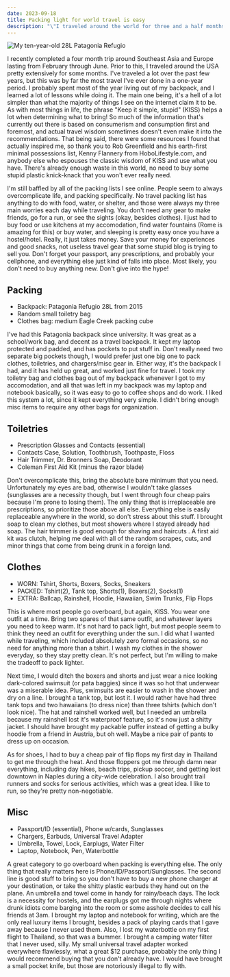 ```yaml
---
date: 2023-09-18
title: Packing light for world travel is easy
description: "\"I traveled around the world for three and a half months and only brought one small backpack, and it wasn't difficult.\""
---
```


![My ten-year-old 28L Patagonia Refugio](/light-backpack.jpg)

I recently completed a four month trip around Southeast Asia and Europe lasting from February through June. Prior to this, I traveled around the USA pretty extensively for some months. I've traveled a lot over the past few years, but this was by far the most travel I've ever done in a one-year period. I probably spent most of the year living out of my backpack, and I learned a lot of lessons while doing it. The main one being, it's a hell of a lot simpler than what the majority of things I see on the internet claim it to be. As with most things in life, the phrase "Keep it simple, stupid" (KISS) helps a lot when determining what to bring! So much of the information that's currently out there is based on consumerism and consumption first and foremost, and actual travel wisdom sometimes doesn't even make it into the recommendations. That being said, there were some resources I found that actually inspired me, so thank you to Rob Greenfield and his earth-first minimal possessions list, Kenny Flannery from HoboLifestyle.com, and anybody else who espouses the classic wisdom of KISS and use what you have. There's already enough waste in this world, no need to buy some stupid plastic knick-knack that you won't ever really need. 

I'm still baffled by all of the packing lists I see online. People seem to always overcomplicate life, and packing specifically. No travel packing list has anything to do with food, water, or shelter, and those were always my three main worries each day while traveling. You don't need any gear to make friends, go for a run, or see the sights (okay, besides clothes). I just had to buy food or use kitchens at my accomodation, find water fountains (Rome is amazing for this) or buy water, and sleeping is pretty easy once you have a hostel/hotel. Really, it just takes money. Save your money for experiences and good snacks, not useless travel gear that some stupid blog is trying to sell you. Don't forget your passport, any prescriptions, and probably your cellphone, and everything else just kind of falls into place. Most likely, you don't need to buy anything new. Don't give into the hype!

## Packing
- Backpack: Patagonia Refugio 28L from 2015
- Random small toiletry bag
- Clothes bag: medium Eagle Creek packing cube

I've had this Patagonia backpack since university. It was great as a school/work bag, and decent as a travel backpack. It kept my laptop protected and padded, and has pockets to put stuff in. Don't really need two separate big pockets though, I would prefer just one big one to pack clothes, toiletries, and chargers/misc gear in. Either way, it's the backpack I had, and it has held up great, and worked just fine for travel. I took my toiletry bag and clothes bag out of my backpack whenever I got to my accomodation, and all that was left in my backpack was my laptop and notebook basically, so it was easy to go to coffee shops and do work. I liked this system a lot, since it kept everything very simple. I didn't bring enough misc items to require any other bags for organization.

## Toiletries
- Prescription Glasses and Contacts (essential)
- Contacts Case, Solution, Toothbrush, Toothpaste, Floss
- Hair Trimmer, Dr. Bronners Soap, Deodorant
- Coleman First Aid Kit (minus the razor blade)

Don't overcomplicate this, bring the absolute bare minimum that you need. Unfortunately my eyes are bad, otherwise I wouldn't take glasses (sunglasses are a necessity though, but I went through four cheap pairs because I'm prone to losing them). The only thing that is irreplaceable are prescriptions, so prioritize those above all else. Everything else is easily replaceable anywhere in the world, so don't stress about this stuff. I brought soap to clean my clothes, but most showers where I stayed already had soap. The hair trimmer is good enough for shaving and haircuts . A first aid kit was clutch, helping me deal with all of the random scrapes, cuts, and minor things that come from being drunk in a foreign land.

## Clothes
- WORN: Tshirt, Shorts, Boxers, Socks, Sneakers
- PACKED: Tshirt(2), Tank top, Shorts(1), Boxers(2), Socks(1)
- EXTRA: Ballcap, Rainshell, Hoodie, Hawaiian, Swim Trunks, Flip Flops

This is where most people go overboard, but again, KISS. You wear one outfit at a time. Bring two spares of that same outfit, and whatever layers you need to keep warm. It's not hard to pack light, but most people seem to think they need an outfit for everything under the sun. I did what I wanted while traveling, which included absolutely zero formal occasions, so no need for anything more than a tshirt. I wash my clothes in the shower everyday, so they stay pretty clean. It's not perfect, but I'm willing to make the tradeoff to pack lighter.

Next time, I would ditch the boxers and shorts and just wear a nice looking dark-colored swimsuit (or pata baggies) since it was so hot that underwear was a miserable idea. Plus, swimsuits are easier to wash in the shower and dry on a line. I brought a tank top, but lost it. I would rather have had three tank tops and two hawaiians (to dress nice) than three tshirts (which don't look nice). The hat and rainshell worked well, but I needed an umbrella because my rainshell lost it's waterproof feature, so it's now just a shitty jacket. I should have brought my packable puffer instead of getting a bulky hoodie from a friend in Austria, but oh well. Maybe a nice pair of pants to dress up on occasion.

As for shoes, I had to buy a cheap pair of flip flops my first day in Thailand to get me through the heat. And those floppers got me through damn near everything, including day hikes, beach trips, pickup soccer, and getting lost downtown in Naples during a city-wide celebration. I also brought trail runners and socks for serious activities, which was a great idea. I like to run, so they're pretty non-negotiable.

## Misc
- Passport/ID (essential), Phone w/cards, Sunglasses
- Chargers, Earbuds, Universal Travel Adapter
- Umbrella, Towel, Lock, Earplugs, Water Filter
- Laptop, Notebook, Pen, Waterbottle

A great category to go overboard when packing is everything else. The only thing that really matters here is Phone/ID/Passport/Sunglasses. The second line is good stuff to bring so you don't have to buy a new phone charger at your destination, or take the shitty plastic earbuds they hand out on the plane. An umbrella and towel come in handy for rainy/beach days. The lock is a necessity for hostels, and the earplugs got me through nights where drunk idiots come barging into the room or some asshole decides to call his friends at 3am. I brought my laptop and notebook for writing, which are the only real luxury items I brought, besides a pack of playing cards that I gave away because I never used them. Also, I lost my waterbottle on my first flight to Thailand, so that was a bummer. I brought a camping water filter that I never used, silly. My small universal travel adapter worked everywhere flawlessly, what a great $12 purchase, probably the only thing I would recommend buying that you don't already have. I would have brought a small pocket knife, but those are notoriously illegal to fly with.
